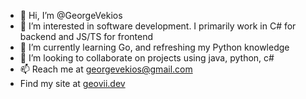 - 👋 Hi, I’m @GeorgeVekios
- 👀 I’m interested in software development. I primarily work in C# for backend and JS/TS for frontend
- 🌱 I’m currently learning Go, and refreshing my Python knowledge
- 💞️ I’m looking to collaborate on projects using java, python, c#
- 📫 Reach me at georgevekios@gmail.com
- Find my site at [geovii.dev](https://www.geovii.dev/)

<!---
GeorgeVekios/GeorgeVekios is a ✨ special ✨ repository because its `README.md` (this file) appears on your GitHub profile.
You can click the Preview link to take a look at your changes.
--->
